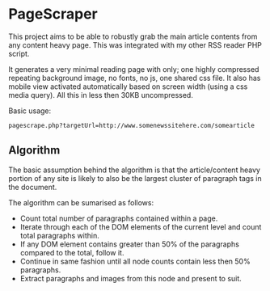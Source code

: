 # PageScraper
This project aims to be able to robustly grab the main article contents from any content heavy page. This was integrated with my other RSS reader PHP script.

It generates a very minimal reading page with only; one highly compressed repeating background image, no fonts, no js, one shared css file. It also has mobile view activated automatically based on screen width (using a css media query). All this in less then 30KB uncompressed.


Basic usage:

```
pagescrape.php?targetUrl=http://www.somenewssitehere.com/somearticle 
```

## Algorithm
The basic assumption behind the algorithm is that the article/content heavy portion of any site is likely to also be the largest cluster of paragraph tags in the document.

The algorithm can be sumarised as follows:
<ul>
<li>Count total number of paragraphs contained within a page.</li>
<li>Iterate through each of the DOM elements of the current level and count total paragraphs within.</li>
<li>If any DOM element contains greater than 50% of the paragraphs compared to the total, follow it.</li>
<li>Continue in same fashion until all node counts contain less then 50% paragraphs.</li>
<li>Extract paragraphs and images from this node and present to suit.</li>
</ul>
